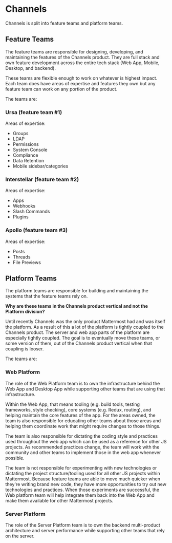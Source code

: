# Channels

Channels is split into feature teams and platform teams.

## Feature Teams

The feature teams are responsible for designing, developing, and maintaining the features of the Channels product. They are full stack and own feature development across the entire tech stack (Web App, Mobile, Desktop, and backend).

These teams are flexible enough to work on whatever is highest impact. Each team does have areas of expertise and features they own but any feature team can work on any portion of the product.

The teams are:

### Ursa (feature team #1)

Areas of expertise:

* Groups
* LDAP
* Permissions
* System Console
* Compliance
* Data Retention
* Mobile sidebar/categories

### Interstellar (feature team #2)

Areas of expertise:

* Apps
* Webhooks
* Slash Commands
* Plugins

### Apollo (feature team #3)

Areas of expertise:

* Posts
* Threads
* File Previews

## Platform Teams

The platform teams are responsible for building and maintaining the systems that the feature teams rely on.

**Why are these teams in the Channels product vertical and not the Platform division?**

Until recently Channels was the only product Mattermost had and was itself the platform. As a result of this a lot of the platform is tightly coupled to the Channels product. The server and web app parts of the platform are especially tightly coupled. The goal is to eventually move these teams, or some version of them, out of the Channels product vertical when that coupling is looser.

The teams are:

### Web Platform

The role of the Web Platform team is to own the infrastructure behind the Web App and Desktop App while supporting other teams that are using that infrastructure.

Within the Web App, that means tooling (e.g. build tools, testing frameworks, style checking), core systems (e.g. Redux, routing), and helping maintain the core features of the app. For the areas owned, the team is also responsible for educating other teams about those areas and helping them coordinate work that might require changes to those things.

The team is also responsible for dictating the coding style and practices used throughout the web app which can be used as a reference for other JS projects. As recommended practices change, the team will work with the community and other teams to implement those in the web app whenever possible.

The team is not responsible for experimenting with new technologies or dictating the project structure/tooling used for all other JS projects within Mattermost. Because feature teams are able to move much quicker when they're writing brand new code, they have more opportunities to try out new technologies and practices. When those experiments are successful, the Web platform team will help integrate them back into the Web App and make them available for other Mattermost projects.

### Server Platform

The role of the Server Platform team is to own the backend multi-product architecture and server performance while supporting other teams that rely on the server.
